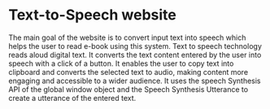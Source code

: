 # Text-to-Speech website
The main goal of the website is to convert input text into speech which helps the user to read e-book using this system. Text to speech technology reads aloud digital text. It converts the text content entered by the user into speech with a click of a button. It enables the user to copy text into clipboard and converts the selected text to audio, making content more engaging and accessible to a wider audience. It uses the speech Synthesis API of the global window object and the Speech Synthesis Utterance to create a utterance of the entered text.
